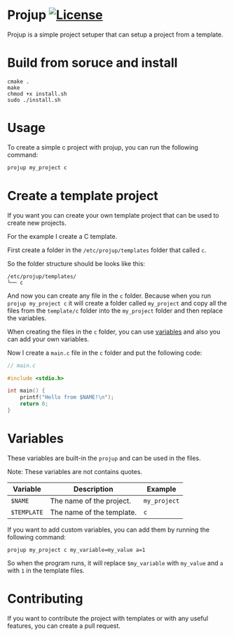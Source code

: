 # Projup [![License](https://img.shields.io/badge/License-Apache_2.0-blue.svg)](https://opensource.org/licenses/Apache-2.0)
Projup is a simple project setuper that can setup a project from a template.

# Build from soruce and install

```
cmake .
make
chmod +x install.sh
sudo ./install.sh
```

# Usage

To create a simple c project with projup, you can run the following command:
```c
projup my_project c
```

# Create a template project
If you want you can create your own template project that can be used to create new projects.

For the example I create a C template.

First create a folder in the `/etc/projup/templates` folder that called `c`.

So the folder structure should be looks like this:
```
/etc/projup/templates/
└── c
```

And now you can create any file in the `c` folder. Because when you run `projup my_project c` it will create a folder called `my_project` and copy all the files from the `template/c` folder into the `my_project` folder and then replace the variables.

When creating the files in the `c` folder, you can use [variables](https://github.com/TheKruger/projup#variables) and also you can add your own variables.

Now I create a `main.c` file in the `c` folder and put the following code:
```c
// main.c

#include <stdio.h>

int main() {
    printf("Hello from $NAME!\n");
    return 0;
}

```

# Variables
These variables are built-in the `projup` and can be used in the files.

Note: These variables are not contains quotes.

| Variable | Description | Example |
| - | - | - |
| `$NAME` | The name of the project. | `my_project` |
| `$TEMPLATE` | The name of the template. | `c` |

If you want to add custom variables, you can add them by running the following command:
```
projup my_project c my_variable=my_value a=1
```

So when the program runs, it will replace `$my_variable` with `my_value` and `a` with `1` in the template files.

# Contributing
If you want to contribute the project with templates or with any useful features, you can create a pull request.
